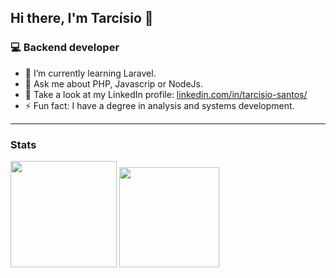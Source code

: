 ## Hi there, I'm Tarcísio 👋

### 💻 Backend developer

-	:elephant: I’m currently learning Laravel.
- 💬  Ask me about PHP, Javascrip or NodeJs.
-  :busts_in_silhouette:  Take a look at my LinkedIn profile: [linkedin.com/in/tarcisio-santos/](https://www.linkedin.com/in/tarc%C3%ADsio-santos-j%C3%BAnior-b40382115/)
- ⚡ Fun fact: I have a degree in analysis and systems development.

<hr />

### Stats

<div>
 <img height="170em" src="https://github-readme-stats.vercel.app/api?username=tarcisiodev1&layout=compact&show_icons=true&theme=dark" />
 <img height="160em" src="https://github-readme-stats.vercel.app/api/top-langs/?username=tarcisiodev1&layout=compact&langs_count=6&theme=dark&hide=html,css,scss,tex,makefile" />
</div>
